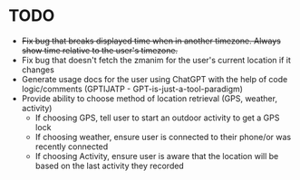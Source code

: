# TODO

- ~~Fix bug that breaks displayed time when in another timezone. Always show time relative to the user's timezone.~~
- Fix bug that doesn't fetch the zmanim for the user's current location if it changes
- Generate usage docs for the user using ChatGPT with the help of code logic/comments (GPTIJATP - GPT-is-just-a-tool-paradigm)
- Provide ability to choose method of location retrieval (GPS, weather, activity)
  - If choosing GPS, tell user to start an outdoor activity to get a GPS lock
  - If choosing weather, ensure user is connected to their phone/or was recently connected
  - If choosing Activity, ensure user is aware that the location will be based on the last activity they recorded
